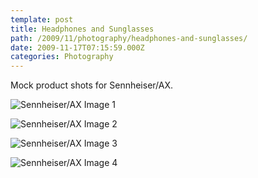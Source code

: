 ```yaml
---
template: post
title: Headphones and Sunglasses
path: /2009/11/photography/headphones-and-sunglasses/
date: 2009-11-17T07:15:59.000Z
categories: Photography
---
```

Mock product shots for Sennheiser/AX.

![Sennheiser/AX Image 1](http://cdn.colbyfayock.com/images/2009/sennheiser-ax-photography-01.jpg)

![Sennheiser/AX Image 2](http://cdn.colbyfayock.com/images/2009/sennheiser-ax-photography-02.jpg)

![Sennheiser/AX Image 3](http://cdn.colbyfayock.com/images/2009/sennheiser-ax-photography-03.jpg)

![Sennheiser/AX Image 4](http://cdn.colbyfayock.com/images/2009/sennheiser-ax-photography-04.jpg)
